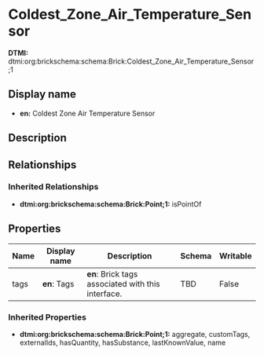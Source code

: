 # Coldest_Zone_Air_Temperature_Sensor
**DTMI:** dtmi:org:brickschema:schema:Brick:Coldest_Zone_Air_Temperature_Sensor;1
## Display name
- **en:** Coldest Zone Air Temperature Sensor
## Description
## Relationships
### Inherited Relationships
* **dtmi:org:brickschema:schema:Brick:Point;1:** isPointOf
## Properties
|Name|Display name|Description|Schema|Writable|
|-|-|-|-|-|
|tags|**en**: Tags|**en**: Brick tags associated with this interface.|TBD|False|
### Inherited Properties
* **dtmi:org:brickschema:schema:Brick:Point;1:** aggregate, customTags, externalIds, hasQuantity, hasSubstance, lastKnownValue, name
